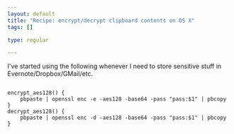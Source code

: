 ```yaml
--- 
layout: default
title: "Recipe: encrypt/decrypt clipboard contents on OS X"
tags: []

type: regular

---
```

I've started using the following whenever I need to store sensitive stuff in Evernote/Dropbox/GMail/etc.

<pre><code>
encrypt_aes128() {
    pbpaste | openssl enc -e -aes128 -base64 -pass "pass:$1" | pbcopy
}
decrypt_aes128() {
    pbpaste | openssl enc -d -aes128 -base64 -pass "pass:$1" | pbcopy
}
</code></pre>
